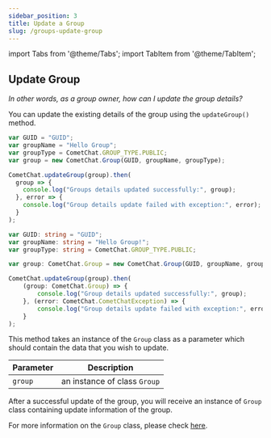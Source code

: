 ```yaml
---
sidebar_position: 3
title: Update a Group
slug: /groups-update-group
---
```


import Tabs from '@theme/Tabs';
import TabItem from '@theme/TabItem';

## Update Group

_In other words, as a group owner, how can I update the group details?_

You can update the existing details of the group using the `updateGroup()` method.

<Tabs>
<TabItem value="1" label="Javascript">

```javascript
var GUID = "GUID";
var groupName = "Hello Group";
var groupType = CometChat.GROUP_TYPE.PUBLIC;
var group = new CometChat.Group(GUID, groupName, groupType);

CometChat.updateGroup(group).then(
  group => {
    console.log("Groups details updated successfully:", group);
  }, error => {
    console.log("Group details update failed with exception:", error);
  }
);
```

</TabItem>

<TabItem value="2" label="Typescript">

```typescript
var GUID: string = "GUID";
var groupName: string = "Hello Group!";
var groupType: string = CometChat.GROUP_TYPE.PUBLIC;

var group: CometChat.Group = new CometChat.Group(GUID, groupName, groupType);

CometChat.updateGroup(group).then(
    (group: CometChat.Group) => {
        console.log("Group details updated successfully:", group);
    }, (error: CometChat.CometChatException) => {
        console.log("Group details update failed with exception:", error);
    }
);
```

</TabItem>
</Tabs>



This method takes an instance of the `Group` class as a parameter which should contain the data that you wish to update.

| Parameter | Description | 
| ---- | ---- | 
| `group` | an instance of class `Group` | 


After a successful update of the group, you will receive an instance of `Group` class containing update information of the group.

For more information on the `Group` class, please check [here](./groups-create-group#group-class).